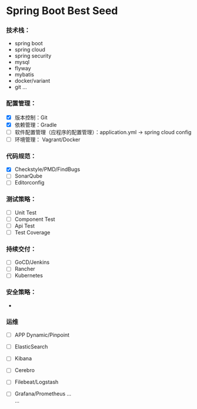 # Spring Boot Best Seed

### 技术栈：
  * spring boot
  * spring cloud
  * spring security
  * mysql
  * flyway
  * mybatis
  * docker/variant
  * git
  ...

### 配置管理：
 - [x] 版本控制：Git
 - [x] 依赖管理：Gradle
 - [ ] 软件配置管理（应程序的配置管理）：application.yml -> spring cloud config
 - [ ] 环境管理： Vagrant/Docker

### 代码规范：
 - [x] Checkstyle/PMD/FindBugs
 - [ ] SonarQube
 - [ ] Editorconfig
      
### 测试策略：
  - [ ] Unit Test
  - [ ] Component Test
  - [ ] Api Test 
  - [ ] Test Coverage 

### 持续交付：
  - [ ] GoCD/Jenkins
  - [ ] Rancher
  - [ ] Kubernetes
  
### 安全策略：
  *
### 运维
  - [ ] APP Dynamic/Pinpoint
  - [ ] ElasticSearch
  - [ ] Kibana
  - [ ] Cerebro
  - [ ] Filebeat/Logstash
  - [ ] Grafana/Prometheus 
...  
... 


